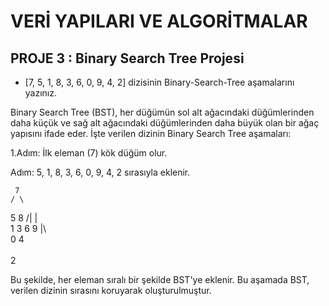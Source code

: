 # VERİ YAPILARI VE ALGORİTMALAR

## PROJE 3 : Binary Search Tree Projesi

- [7, 5, 1, 8, 3, 6, 0, 9, 4, 2] dizisinin Binary-Search-Tree aşamalarını yazınız.

Binary Search Tree (BST), her düğümün sol alt ağacındaki düğümlerinden daha küçük ve sağ alt ağacındaki düğümlerinden daha büyük olan bir ağaç yapısını ifade eder. İşte verilen dizinin Binary Search Tree aşamaları:

1.Adım: İlk eleman (7) kök düğüm olur.

Adım: 5, 1, 8, 3, 6, 0, 9, 4, 2 sırasıyla eklenir.

     7
    / \
   5   8
  /|   |\
 1 3   6 9
  |\     
  0 4    
     \
      2

Bu şekilde, her eleman sıralı bir şekilde BST'ye eklenir. Bu aşamada BST, verilen dizinin sırasını koruyarak oluşturulmuştur.